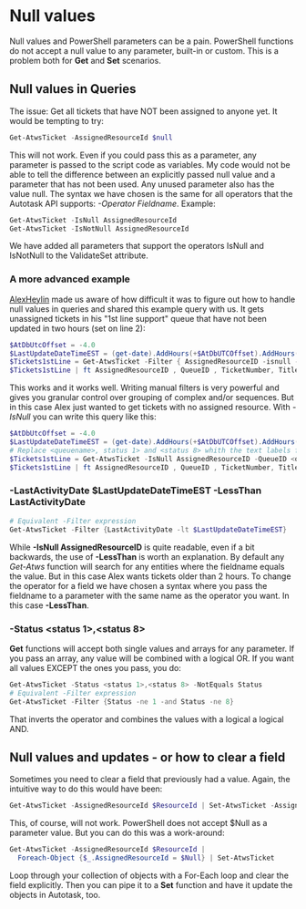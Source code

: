 # Null values

Null values and PowerShell parameters can be a pain. PowerShell functions do not accept a null value to any parameter, built-in or custom. This is a problem both for **Get** and **Set** scenarios.

## Null values in Queries

The issue: Get all tickets that have NOT been assigned to anyone yet. It would be tempting to try:

```powershell
Get-AtwsTicket -AssignedResourceId $null
```

This will not work. Even if you could pass this as a parameter, any parameter is passed to the script code as variables. My code would not be able to tell the difference between an explicitly passed null value and a parameter that has not been used. Any unused parameter also has the value null. The syntax we have chosen is the same for all operators that the Autotask API supports: _-Operator Fieldname_. Example:

```powershell
Get-AtwsTicket -IsNull AssignedResourceId
Get-AtwsTicket -IsNotNull AssignedResourceId
```

We have added all parameters that support the operators IsNull and IsNotNull to the ValidateSet attribute.

### A more advanced example

[AlexHeylin](https://github.com/AlexHeylin) made us aware of how difficult it was to figure out how to handle null values in queries and shared this example query with us. It gets unassigned tickets in his "1st line support" queue that have not been updated in two hours (set on line 2):

```powershell
$AtDbUtcOffset = -4.0
$LastUpdateDateTimeEST = (get-date).AddHours(+$AtDbUTCOffset).AddHours(-2)
$Tickets1stLine = Get-AtwsTicket -Filter { AssignedResourceID -isnull -and  QueueID -eq 29682833 -and (Status -eq 1 -or Status -eq 8 ) -and LastActivityDate -lt $LastUpdateDateTimeEST }
$Tickets1stLine | ft AssignedResourceID , QueueID , TicketNumber, Title, LastActivityDate
```

This works and it works well. Writing manual filters is very powerful and gives you granular control over grouping of complex and/or sequences. But in this case Alex just wanted to get tickets with no assigned resource. With _-IsNull_ you can write this query like this:

```powershell
$AtDbUtcOffset = -4.0
$LastUpdateDateTimeEST = (get-date).AddHours(+$AtDbUTCOffset).AddHours(-2)
# Replace <queuename>, status 1> and <status 8> whith the text labels for the same statuses in your own Autotask tenant
$Tickets1stLine = Get-AtwsTicket -IsNull AssignedResourceID -QueueID <queuename> -Status <status 1>,<status 8> -LastActivityDate $LastUpdateDateTimeEST -LessThan LastActivityDate
$Tickets1stLine | ft AssignedResourceID , QueueID , TicketNumber, Title, LastActivityDate
```

### -LastActivityDate $LastUpdateDateTimeEST -LessThan LastActivityDate

```powershell
# Equivalent -Filter expression
Get-AtwsTicket -Filter {LastActivityDate -lt $LastUpdateDateTimeEST}
```

While **-IsNull AssignedResourceID** is quite readable, even if a bit backwards, the use of **-LessThan** is worth an explanation. By default any _Get-Atws<Entity>_ function will search for any entities where the fieldname equals the value. But in this case Alex wants tickets older than 2 hours. To change the operator for a field we have chosen a syntax where you pass the fieldname to a parameter with the same name as the operator you want. In this case **-LessThan**.

### -Status <status 1>,<status 8>

**Get** functions will accept both single values and arrays for any parameter. If you pass an array, any value will be combined with a logical OR. If you want all values EXCEPT the ones you pass, you do:

```powershell
Get-AtwsTicket -Status <status 1>,<status 8> -NotEquals Status
# Equivalent -Filter expression
Get-AtwsTicket -Filter {Status -ne 1 -and Status -ne 8}
```

That inverts the operator and combines the values with a logical a logical AND.

## Null values and updates - or how to clear a field

Sometimes you need to clear a field that previously had a value. Again, the intuitive way to do this would have been: 

```powershell
Get-AtwsTicket -AssignedResourceId $ResourceId | Set-AtwsTicket -AssignedResourceId $Null
```

This, of course, will not work. PowerShell does not accept $Null as a parameter value. But you can do this was a work-around:

```powershell
Get-AtwsTicket -AssignedResourceId $ResourceId | 
  Foreach-Object {$_.AssignedResourceId = $Null} | Set-AtwsTicket
```

Loop through your collection of objects with a For-Each loop and clear the field explicitly. Then you can pipe it to a **Set** function and have it update the objects in Autotask, too.